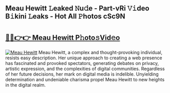 ## Meau Hewitt 𝙻eaked 𝙽u𝚍e - Part-vRi 𝚅𝚒deo B𝚒kini 𝙻eaks - Hot All 𝙿hotos cSc9N

# <h2><a href="http://ld5qeh.urlbe.top/?page=Meau+Hewitt">🔗🔗👉👉 Meau Hewitt P𝚑oto𝚜Vid𝚎o</a></h2>

[![Meau Hewitt](https://i.imgur.com/eBuTRDB.gif)](http://ld5qeh.urlbe.top/?page=Meau+Hewitt)
Meau Hewitt, a complex and thought-provoking individual, resists easy description. Her unique approach to creating a web presence has fascinated and provoked spectators, generating debates on privacy, artistic expression, and the complexities of digital communities. Regardless of her future decisions, her mark on digital media is indelible. Unyielding determination and undeniable charisma propel Meau Hewitt to new heights in the digital realm.
